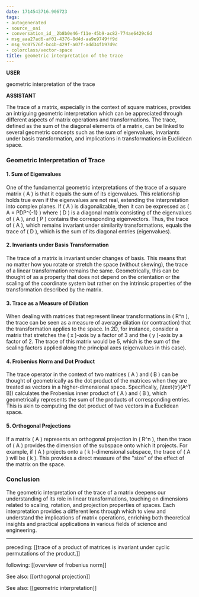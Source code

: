 ```yaml
---
date: 1714543716.906723
tags:
- autogenerated
- source__oai
- conversation_id__2b8b0e46-f11e-45b9-ac82-774ae6429c6d
- msg_aaa27ad6-af01-4376-8d4d-aa9e9749ff9d
- msg_9c07576f-bc4b-429f-a07f-add34fb97d9c
- colorclass/vector-space
title: geometric interpretation of the trace
---
```


**USER**

geometric interpretation of the trace


**ASSISTANT**

The trace of a matrix, especially in the context of square matrices, provides an intriguing geometric interpretation which can be appreciated through different aspects of matrix operations and transformations. The trace, defined as the sum of the diagonal elements of a matrix, can be linked to several geometric concepts such as the sum of eigenvalues, invariants under basis transformation, and implications in transformations in Euclidean space.

### Geometric Interpretation of Trace

#### 1. Sum of Eigenvalues

One of the fundamental geometric interpretations of the trace of a square matrix \( A \) is that it equals the sum of its eigenvalues. This relationship holds true even if the eigenvalues are not real, extending the interpretation into complex planes. If \( A \) is diagonalizable, then it can be expressed as \( A = PDP^{-1} \) where \( D \) is a diagonal matrix consisting of the eigenvalues of \( A \), and \( P \) contains the corresponding eigenvectors. Thus, the trace of \( A \), which remains invariant under similarity transformations, equals the trace of \( D \), which is the sum of its diagonal entries (eigenvalues).

#### 2. Invariants under Basis Transformation

The trace of a matrix is invariant under changes of basis. This means that no matter how you rotate or stretch the space (without skewing), the trace of a linear transformation remains the same. Geometrically, this can be thought of as a property that does not depend on the orientation or the scaling of the coordinate system but rather on the intrinsic properties of the transformation described by the matrix.

#### 3. Trace as a Measure of Dilation

When dealing with matrices that represent linear transformations in \( R^n \), the trace can be seen as a measure of average dilation (or contraction) that the transformation applies to the space. In 2D, for instance, consider a matrix that stretches the \( x \)-axis by a factor of 3 and the \( y \)-axis by a factor of 2. The trace of this matrix would be 5, which is the sum of the scaling factors applied along the principal axes (eigenvalues in this case).

#### 4. Frobenius Norm and Dot Product

The trace operator in the context of two matrices \( A \) and \( B \) can be thought of geometrically as the dot product of the matrices when they are treated as vectors in a higher-dimensional space. Specifically, \(\text{tr}(A^T B)\) calculates the Frobenius inner product of \( A \) and \( B \), which geometrically represents the sum of the products of corresponding entries. This is akin to computing the dot product of two vectors in a Euclidean space.

#### 5. Orthogonal Projections

If a matrix \( A \) represents an orthogonal projection in \( R^n \), then the trace of \( A \) provides the dimension of the subspace onto which it projects. For example, if \( A \) projects onto a \( k \)-dimensional subspace, the trace of \( A \) will be \( k \). This provides a direct measure of the "size" of the effect of the matrix on the space.

### Conclusion

The geometric interpretation of the trace of a matrix deepens our understanding of its role in linear transformations, touching on dimensions related to scaling, rotation, and projection properties of spaces. Each interpretation provides a different lens through which to view and understand the implications of matrix operations, enriching both theoretical insights and practical applications in various fields of science and engineering.


---

preceding: [[trace of a product of matrices is invariant under cyclic permutations of the product.]]  


following: [[overview of frobenius norm]]

See also: [[orthogonal projection]]


See also: [[geometric interpretation]]